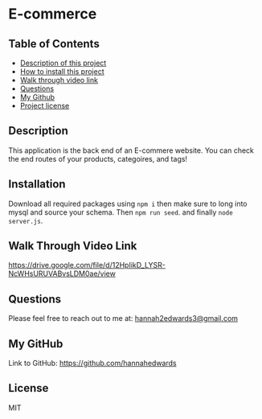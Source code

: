 # E-commerce
## Table of Contents
- [Description of this project](#Description)
- [How to install this project](#Installation)
- [Walk through video link](#walk-through)
- [Questions](#Email)
- [My Github](#GitHub)
- [Project license](#License)
## Description
This application is the back end of an E-commere website. You can check the end routes of your products, categoires, and tags!
## Installation 
Download all required packages using `npm i` then make sure to long into mysql and source your schema. Then `npm run seed`. and finally `node server.js`.
## Walk Through Video Link
https://drive.google.com/file/d/12HpIikD_LYSR-NcWHsURUVABvsLDM0ae/view

## Questions
Please feel free to reach out to me at: hannah2edwards3@gmail.com
## My GitHub
Link to GitHub: https://github.com/hannahedwards
## License
MIT
